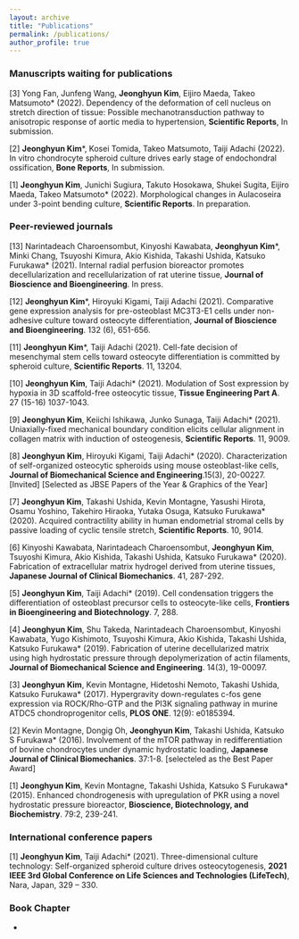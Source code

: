 ```yaml
---
layout: archive
title: "Publications"
permalink: /publications/
author_profile: true
---
```



### Manuscripts waiting for publications

[3] Yong Fan, Junfeng Wang, **Jeonghyun Kim**, Eijiro Maeda, Takeo Matsumoto* (2022). Dependency of the deformation of cell nucleus on stretch direction of tissue: Possible mechanotransduction pathway to anisotropic response of aortic media to hypertension, **Scientific Reports**, In submission. 

[2] **Jeonghyun Kim***, Kosei Tomida, Takeo Matsumoto, Taiji Adachi (2022). In vitro chondrocyte spheroid culture drives early stage of endochondral ossification, **Bone Reports**, In submission.

[1] **Jeonghyun Kim**, Junichi Sugiura, Takuto Hosokawa, Shukei Sugita, Eijiro Maeda, Takeo Matsumoto* (2022). Morphological changes in Aulacoseira under 3-point bending culture, **Scientific Reports**. In preparation.


### Peer-reviewed journals

[13] Narintadeach Charoensombut, Kinyoshi Kawabata, **Jeonghyun Kim***, Minki Chang, Tsuyoshi Kimura, Akio Kishida, Takashi Ushida, Katsuko Furukawa* (2021). Internal radial perfusion bioreactor promotes decellularization and recellularization of rat uterine tissue, **Journal of Bioscience and Bioengineering**. In press.

[12] **Jeonghyun Kim***, Hiroyuki Kigami, Taiji Adachi (2021). Comparative gene expression analysis for pre-osteoblast MC3T3-E1 cells under non-adhesive culture toward osteocyte differentiation, **Journal of Bioscience and Bioengineering**. 132 (6), 651-656.

[11] **Jeonghyun Kim***, Taiji Adachi (2021). Cell-fate decision of mesenchymal stem cells toward osteocyte differentiation is committed by spheroid culture, **Scientific Reports**. 11, 13204.

[10] **Jeonghyun Kim**, Taiji Adachi* (2021). Modulation of Sost expression by hypoxia in 3D scaffold-free osteocytic tissue, **Tissue Engineering Part A**. 27 (15-16) 1037-1043. 

[9] **Jeonghyun Kim**, Keiichi Ishikawa, Junko Sunaga, Taiji Adachi* (2021). Uniaxially-fixed mechanical boundary condition elicits cellular alignment in collagen matrix with induction of osteogenesis, **Scientific Reports**. 11, 9009.

[8] **Jeonghyun Kim**, Hiroyuki Kigami, Taiji Adachi* (2020). Characterization of self-organized osteocytic spheroids using mouse osteoblast-like cells, **Journal of Biomechanical Science and Engineering**.15(3), 20-00227. [Invited] [Selected as JBSE Papers of the Year & Graphics of the Year]

[7] **Jeonghyun Kim**, Takashi Ushida, Kevin Montagne, Yasushi Hirota, Osamu Yoshino, Takehiro Hiraoka, Yutaka Osuga, Katsuko Furukawa* (2020). Acquired contractility ability in human endometrial stromal cells by passive loading of cyclic tensile stretch, **Scientific Reports**. 10, 9014.

[6] Kinyoshi Kawabata, Narintadeach Charoensombut, **Jeonghyun Kim**, Tsuyoshi Kimura, Akio Kishida, Takashi Ushida, Katsuko Furukawa* (2020). Fabrication of extracellular matrix hydrogel derived from uterine tissues, **Japanese Journal of Clinical Biomechanics**. 41, 287-292.

[5] **Jeonghyun Kim**, Taiji Adachi* (2019). Cell condensation triggers the differentiation of osteoblast precursor cells to osteocyte-like cells, **Frontiers in Bioengineering and Biotechnology**. 7, 288.

[4] **Jeonghyun Kim**, Shu Takeda, Narintadeach Charoensombut, Kinyoshi Kawabata, Yugo Kishimoto, Tsuyoshi Kimura, Akio Kishida, Takashi Ushida, Katsuko Furukawa* (2019). Fabrication of uterine decellularized matrix using high hydrostatic pressure through depolymerization of actin filaments, **Journal of Biomechanical Science and Engineering**. 14(3), 19-00097. 

[3] **Jeonghyun Kim**, Kevin Montagne, Hidetoshi Nemoto, Takashi Ushida, Katsuko Furukawa* (2017). Hypergravity down-regulates c-fos gene expression via ROCK/Rho-GTP and the PI3K signaling pathway in murine ATDC5 chondroprogenitor cells, **PLOS ONE**. 12(9): e0185394.

[2] Kevin Montagne, Dongig Oh,  **Jeonghyun Kim**, Takashi Ushida, Katsuko S Furukawa* (2016). Involvement of the mTOR pathway in redifferentiation of bovine chondrocytes under dynamic hydrostatic loading, **Japanese Journal of Clinical Biomechanics**. 37:1-8. [selecteled as the Best Paper Award]

[1] **Jeonghyun Kim**, Kevin Montagne, Takashi Ushida, Katsuko S Furukawa* (2015). Enhanced chondrogenesis with upregulation of PKR using a novel hydrostatic pressure bioreactor, **Bioscience, Biotechnology, and Biochemistry**. 79:2, 239-241.


### International conference papers

[1] **Jeonghyun Kim**, Taiji Adachi* (2021). Three-dimensional culture technology: Self-organized spheroid culture drives osteocytogenesis, **2021 IEEE 3rd Global Conference on Life Sciences and Technologies (LifeTech)**, Nara, Japan, 329 – 330.


### Book Chapter

-

